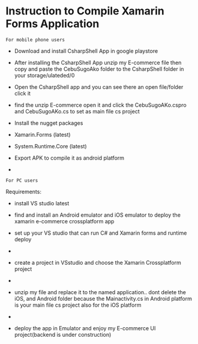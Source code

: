 # Instruction to Compile Xamarin Forms Application

`For mobile phone users`

- Download and install CsharpShell App in google playstore
- After installing the CsharpShell App unzip my E-commerce file then copy and paste the CebuSugoAko folder to the CsharpShell folder in your storage/ulateded/0
- Open the CsharpShell app and you can see there an open file/folder click it
- find the unzip E-commerce open it and click the CebuSugoAKo.cspro and CebuSugoAKo.cs to set as main file cs project


- Install the nugget packages 
- Xamarin.Forms (latest)
- System.Runtime.Core (latest)

- Export APK to compile it as android platform
- 

`For PC users`

Requirements:
- install VS studio latest
- find and install an Android emulator and iOS emulator to deploy the xamarin e-commerce crossplatform app


- set up your VS studio that can run C# and Xamarin forms and runtime deploy
- 

- create a project in VSstudio and choose the Xamarin Crossplatform project 
- 

- unzip my file and replace it to the named application.. dont delete the iOS, and Android folder because the Mainactivity.cs in Android platform is your main file cs project also for the iOS platform
- 

- deploy the app in Emulator and enjoy my E-commerce UI project(backend is under construction)
